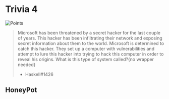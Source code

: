 # Trivia 4

![Points](http://img.shields.io/badge/Points-50-brightgreen?style=for-the-badge)

>  Microsoft has been threatened by a secret hacker for the last couple of years. This hacker has been infiltrating their network and exposing secret information about them to the world. Microsoft is determined to catch this hacker. They set up a computer with vulnerabilities and attempt to lure this hacker into trying to hack this computer in order to reveal his origins. What is this type of system called?{no wrapper needed}
> 
> - Haskell#1426



## HoneyPot
